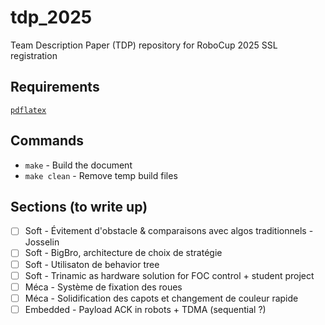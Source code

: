 # tdp_2025
Team Description Paper (TDP) repository for RoboCup 2025 SSL registration

## Requirements
[`pdflatex`](https://gist.github.com/rain1024/98dd5e2c6c8c28f9ea9d)

## Commands
- `make` - Build the document
- `make clean` - Remove temp build files

## Sections (to write up)
- [ ] Soft - Évitement d'obstacle & comparaisons avec algos traditionnels - Josselin 
- [ ] Soft - BigBro, architecture de choix de stratégie
- [ ] Soft - Utilisaton de behavior tree
- [ ] Soft - Trinamic as hardware solution for FOC control + student project 
- [ ] Méca - Système de fixation des roues
- [ ] Méca - Solidification des capots et changement de couleur rapide
- [ ] Embedded - Payload ACK in robots + TDMA (sequential ?)
